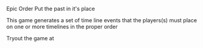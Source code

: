 Epic Order
Put the past in it's place

This game generates a set of time line events that the players(s) must place on one or more timelines in the proper order

Tryout the game at 

